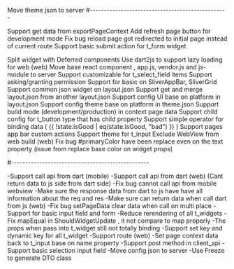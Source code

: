 Move theme json to server
#-------------------------------------------------

Support get data from exportPageContext
Add refresh page button for development mode
Fix bug reload page got redirected to initial page instead of current route
Support basic submit action for t_form widget

Split widget with Deferred components
Use dart2js to support lazy loading for web (web)
Move base react component , app.js, vendor.js and js-module to server
Support customizable for t_select_field items
Support asking/granting permission
Support for basic on SliverAppBar, SliverGrid
Support common json widget on layout.json
Support get and merge layout.json from another layout.json
Support config UI base on platform in layout.json
Support config theme base on platform in theme.json
Support build mode (development/production) in context page data
Support child config for t_button type that has child property
Support simple operator for binding data ( {{ !state.isGood | eq(state.isGood, "bad") }} )
Support pages app bar custom actions
Support theme for t_input
Exclude WebView from web build (web)
Fix bug #primaryColor have been replace even on the text property (issue from replace base color on widget props)

#-------------------------------------------------

-Support call api from dart (mobile)
-Support call api from dart (web) (Cant return data to js side from dart side)
-Fix bug cannot call api from mobile webview
-Make sure the response data from dart to js have have all information about the req and res
-Make sure can return data when call dart from js (web)
-Fix bug setPageData clear data when call on multi place
-Support for basic input field and form
-Reduce rerendering of all t_widgets
-Fix mapEqual in ShouldWidgetUpdate , it not compare to map properly
-The props when pass into t_widget still not totally binding
-Support set key and dynamic key for all t_widget
-Support route (web)
-Set page context data back to t_input base on name property
-Support post method in client_api
-Support basic selection input field
-Move config json to server
-Use Freeze to generate DTO class
